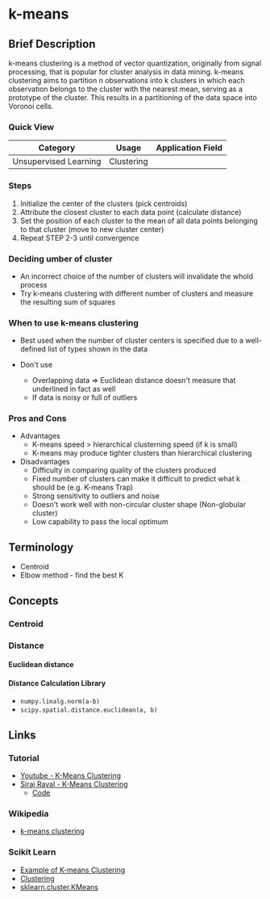 # k-means

## Brief Description

k-means clustering is a method of vector quantization, originally from signal processing, that is popular for cluster analysis in data mining. k-means clustering aims to partition n observations into k clusters in which each observation belongs to the cluster with the nearest mean, serving as a prototype of the cluster. This results in a partitioning of the data space into Voronoi cells.

### Quick View

Category|Usage|Application Field
--------|-----|-----------------
Unsupervised Learning|Clustering|

### Steps

1. Initialize the center of the clusters (pick centroids)
2. Attribute the closest cluster to each data point (calculate distance)
3. Set the position of each cluster to the mean of all data points belonging to that cluster (move to new cluster center)
4. Repeat STEP 2-3 until convergence

### Deciding umber of cluster

* An incorrect choice of the number of clusters will invalidate the whold process
* Try k-means clustering with different number of clusters and measure the resulting sum of squares

### When to use k-means clustering

* Best used when the number of cluster centers is specified due to a well-defined list of types shown in the data

* Don't use
    * Overlapping data => Euclidean distance doesn't measure that underlined in fact as well
    * If data is noisy or full of outliers

### Pros and Cons

* Advantages
    * K-means speed > hierarchical clusterning speed (if k is small)
    * K-means may produce tighter clusters than hierarchical clustering
* Disadvantages
    * Difficulty in comparing quality of the clusters produced
    * Fixed number of clusters can make it difficult to predict what k should be (e.g. K-means Trap)
    * Strong sensitivity to outliers and noise
    * Doesn't work well with non-circular cluster shape (Non-globular cluster)
    * Low capability to pass the local optimum

## Terminology

* Centroid
* Elbow method - find the best K

## Concepts

### Centroid

### Distance

#### Euclidean distance

#### Distance Calculation Library

* `numpy.linalg.norm(a-b)`
* `scipy.spatial.distance.euclidean(a, b)`

## Links

### Tutorial

* [Youtube - K-Means Clustering](https://youtu.be/3vHqmPF4VBA)
* [Siraj Raval - K-Means Clustering](https://youtu.be/9991JlKnFmk)
    * [Code](https://github.com/llSourcell/k_means_clustering)

### Wikipedia

* [k-means clustering](https://en.wikipedia.org/wiki/K-means_clustering)

### Scikit Learn

* [Example of K-means Clustering](http://scikit-learn.org/stable/auto_examples/cluster/plot_cluster_iris.html#sphx-glr-auto-examples-cluster-plot-cluster-iris-py)
* [Clustering](http://scikit-learn.org/stable/modules/clustering.html)
* [sklearn.cluster.KMeans](http://scikit-learn.org/stable/modules/generated/sklearn.cluster.KMeans.html#sklearn.cluster.KMeans)
